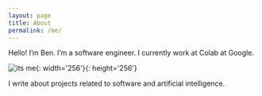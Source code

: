 ```yaml
---
layout: page
title: About
permalink: /me/
---
```


Hello! I’m Ben. I’m a software engineer. I currently work at Colab at Google.

![its me](https://en.gravatar.com/userimage/13812855/88cdd7daa90c507f6a747f44802a1c8b.jpeg?size=512){: width='256'}{: height='256'}

I write about projects related to software and artificial intelligence.

